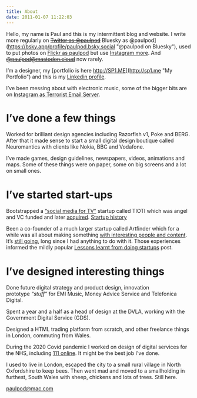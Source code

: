 ```yaml
---
title: About
date: 2011-01-07 11:22:03
---
```


Hello, my name is Paul and this is my intermittent blog and website. I write more regularly on ~~[Twitter as @paulpod](http://twitter.com/paulpod "@paulpod on Twitter")~~ Bluesky as @paulpod](https://bsky.app/profile/paulpod.bsky.social "@paulpod on Bluesky"), used to put photos on [Flickr as paulpod](http://flickr.com/paulpod "Flickr photos") but use [Instagram more](https://www.instagram.com/paulpod/ "Instagram photos"). And ~~[@paulpod@mastodon.cloud](https://mastodon.cloud/web/accounts/7288#)~~ now rarely.

I’m a designer, my [portfolio is here http://SP1.ME](http://sp1.me "My Portfolio") and this is my [Linkedin profile](http://uk.linkedin.com/in/paulpod "Paulpod on Linkedin"). 

I’ve been messing about with electronic music, some of the bigger bits are on [Instagram as Terrorist Email Server](https://www.instagram.com/terroristemailserver/ "Music videos on Instagram").

I’ve done a few things
===
Worked for brilliant design agencies including Razorfish v1, Poke and BERG. After that it made sense to start a small digital design boutique called Neuromantics with clients like Nokia, BBC and Vodafone. 

I’ve made games, design guidelines, newspapers, videos, animations and maps. Some of these things were on paper, some on big screens and a lot on small ones. 

I’ve started start-ups
===
Bootstrapped a [“social media for TV”](https://www.theguardian.com/technology/blog/2007/oct/01/tiotireadytolaunchnewsoci "TIOTI in The Guardian") startup called TIOTI which was angel and VC funded and later [acquired](https://www.theguardian.com/media/pda/2008/dec/05/television-startups "TIOTI acquisition in The Guardian"). [Startup history](https://techcrunch.com/2007/10/21/tioticom-wins-seven-figures-from-pond/)

Been a co-founder of a much larger startup called Artfinder which for a while was all about making something [with interesting people and content](https://www.wired.co.uk/article/personal-curators "Artfinder in Wired magazine"). It’s [still going](https://www.artfinder.com "Artfinder"), long since I had anything to do with it. Those experiences informed the mildly popular [Lessons learnt from doing startups](http://www.neuromantics.net/blog/?p=327 "Lessons learnt doing startups") post. 

I’ve designed interesting things
===
Done future digital strategy and product design, innovation prototype _“stuff”_ for EMI Music, Money Advice Service and Telefonica Digital. 

Spent a year and a half as a head of design at the DVLA, working with the Government Digital Service (GDS). 

Designed a HTML trading platform from scratch, and other freelance things in London, commuting from Wales.

During the 2020 Covid pandemic I worked on design of digital services for the NHS, including [111 online](https://111.nhs.uk). It might be the best job I've done.

I used to live in London, escaped the city to a small rural village in North Oxfordshire to keep bees. Then went mad and moved to a smallholding in furthest, South Wales with sheep, chickens and lots of trees. Still here.

paulpod@mac.com
